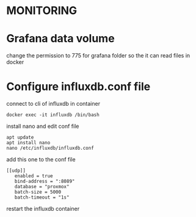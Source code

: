# MONITORING

# Grafana data volume
change the permission to 775 for grafana folder so the it can read files in docker

# Configure influxdb.conf file
connect to cli of influxdb in container

   ```
   docker exec -it influxdb /bin/bash
   ```

install nano and edit conf file
   ```
   apt update
   apt install nano
   nano /etc/influxdb/influxdb.conf
   ```

add this one to the conf file
```
[[udp]]
   enabled = true
   bind-address = ":8089"
   database = "proxmox"
   batch-size = 5000
   batch-timeout = "1s"
```   
restart the influxdb container  

